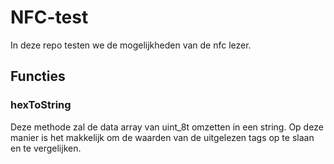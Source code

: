 # NFC-test

In deze repo testen we de mogelijkheden van de nfc lezer.

## Functies

### hexToString

Deze methode zal de data array van uint_8t omzetten in een string. Op deze manier is het makkelijk om de waarden van de uitgelezen tags op te slaan en te vergelijken.
